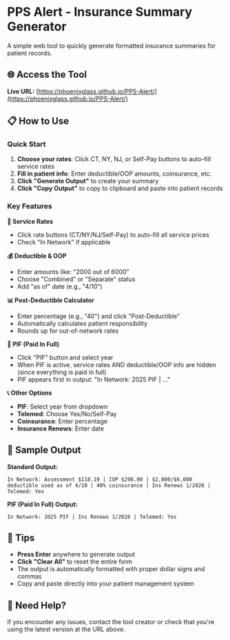 # PPS Alert - Insurance Summary Generator

A simple web tool to quickly generate formatted insurance summaries for patient records.

## 🌐 Access the Tool
**Live URL:** [https://phoenixglass.github.io/PPS-Alert/](https://phoenixglass.github.io/PPS-Alert/)

## 📋 How to Use

### Quick Start
1. **Choose your rates**: Click CT, NY, NJ, or Self-Pay buttons to auto-fill service rates
2. **Fill in patient info**: Enter deductible/OOP amounts, coinsurance, etc.
3. **Click "Generate Output"** to create your summary
4. **Click "Copy Output"** to copy to clipboard and paste into patient records

### Key Features

**🏥 Service Rates**
- Click rate buttons (CT/NY/NJ/Self-Pay) to auto-fill all service prices
- Check "In Network" if applicable

**💰 Deductible & OOP**
- Enter amounts like: "2000 out of 6000" 
- Choose "Combined" or "Separate" status
- Add "as of" date (e.g., "4/10")

**📊 Post-Deductible Calculator**
- Enter percentage (e.g., "40") and click "Post-Deductible"
- Automatically calculates patient responsibility
- Rounds up for out-of-network rates

**🏥 PIF (Paid In Full)**
- Click "PIF" button and select year
- When PIF is active, service rates AND deductible/OOP info are hidden (since everything is paid in full)
- PIF appears first in output: "In Network: 2025 PIF | ..."

**📞 Other Options**
- **PIF**: Select year from dropdown
- **Telemed**: Choose Yes/No/Self-Pay
- **Coinsurance**: Enter percentage
- **Insurance Renews**: Enter date

## 📝 Sample Output

**Standard Output:**
```
In Network: Assessment $118.19 | IOP $298.00 | $2,000/$6,000 deductible used as of 4/10 | 40% coinsurance | Ins Renews 1/2026 | Telemed: Yes
```

**PIF (Paid In Full) Output:**
```
In Network: 2025 PIF | Ins Renews 1/2026 | Telemed: Yes
```

## 🚀 Tips
- **Press Enter** anywhere to generate output
- **Click "Clear All"** to reset the entire form
- The output is automatically formatted with proper dollar signs and commas
- Copy and paste directly into your patient management system

## 🔧 Need Help?
If you encounter any issues, contact the tool creator or check that you're using the latest version at the URL above.
